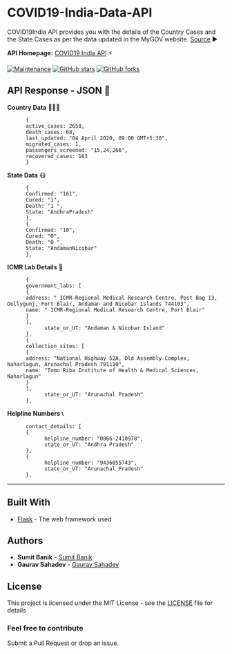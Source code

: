 # COVID19-India-Data-API

COVID19India API provides you with the details of the Country Cases and the State Cases as per the data updated in the MyGOV website. [Source](https://www.mygov.in/corona-data/covid19-statewise-status) ▶

**API Homepage:** [COVID19 India API](https://lnkd.in/fkUdbur) ⚡ 

[![Maintenance](https://img.shields.io/badge/Maintained%3F-yes-green.svg)](https://github.com/iSumitBanik/COVID19-India-Data-API/graphs/commit-activity) [![GitHub stars](https://img.shields.io/github/stars/iSumitBanik/COVID19-India-Data-API.svg?style=flat&label=☆Star&maxAge=2592000)](https://github.com/iSumitBanik/COVID19-India-Data-API/stargazers) [![GitHub forks](https://img.shields.io/github/forks/iSumitBanik/COVID19-India-Data-API.svg?style=flat&label=Fork&maxAge=2592000)](https://github.com/iSumitBanik/COVID19-India-Data-API/network/)

## API Response - JSON 📨 

**Country Data** 👨🏻‍⚕️

```
      {
      active_cases: 2650,
      death_cases: 68,
      last_updated: "04 April 2020, 09:00 GMT+5:30",
      migrated_cases: 1,
      passengers_screened: "15,24,266",
      recovered_cases: 183
      }
```
**State Data** 😷
```
      {
      Confirmed: "161",
      Cured: "1",
      Death: "1 ",
      State: "AndhraPradesh"
      },
      {
      Confirmed: "10",
      Cured: "0",
      Death: "0 ",
      State: "AndamanNicobar"
      },
```
**ICMR Lab Details** 🔬
```
      {
      government_labs: [
      {
      address: " ICMR-Regional Medical Research Centre, Post Bag 13, Dollygunj, Port Blair, Andaman and Nicobar Islands 744103",
      name: " ICMR-Regional Medical Research Centre, Port Blair"
      }
      ],
            state_or_UT: "Andaman & Nicobar Island"
      },
      {
      collection_sites: [
      {
      address: "National Highway 52A, Old Assembly Complex, Naharlagun, Arunachal Pradesh 791110",
      name: "Tomo Riba Institute of Health & Medical Sciences, Naharlagun"
      }
      ],
            state_or_UT: "Arunachal Pradesh"
      },
```
**Helpline Numbers** 📞
```
      contact_details: [
      {
            helpline_number: "0866-2410978",
            state_or_UT: "Andhra Pradesh"
      },
      {
            helpline_number: "9436055743",
            state_or_UT: "Arunachal Pradesh"
      },
```
___________________________________________________________________________________________________________

## Built With

* [Flask](https://g.co/kgs/bDNDHj) - The web framework used

<!-- ## Contributing

Please read for details on our code of conduct, and the process for submitting pull requests to us. -->
 

## Authors

* **Sumit Banik** - [Sumit Banik](https://github.com/iSumitBanik)
* **Gaurav Sahadev** - [Gaurav Sahadev](https://github.com/Gauravsahadev)


## License

This project is licensed under the MIT License - see the [LICENSE](https://github.com/iSumitBanik/COVID19-India-Data-API/blob/master/LICENSE) file for details



### Feel free to contribute

Submit a Pull Request or drop an issue.

